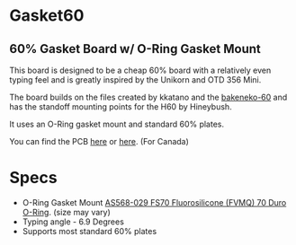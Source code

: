 # Gasket60
## 60% Gasket Board w/ O-Ring Gasket Mount


This board is designed to be a cheap 60% board with a relatively even typing feel and is greatly inspired by the Unikorn and OTD 356 Mini.

The board builds on the files created by kkatano and the [bakeneko-60](https://github.com/kkatano/bakeneko-60) and has the standoff mounting points for the H60 by Hineybush.

It uses an O-Ring gasket mount and standard 60% plates.

You can find the PCB [here](https://hineybush.com/products/h60-group-buy) or [here](https://www.apexkeyboards.ca/collections/keyboard-parts/products/h60-pcb). (For Canada)



# Specs

* O-Ring Gasket Mount [AS568-029 FS70 Fluorosilicone (FVMQ) 70 Duro O-Ring](https://www.theoringstore.com/store/index.php?main_page=product_info&cPath=367_104_107&products_id=4587). (size may vary)
* Typing angle - 6.9 Degrees
* Supports most standard 60% plates
